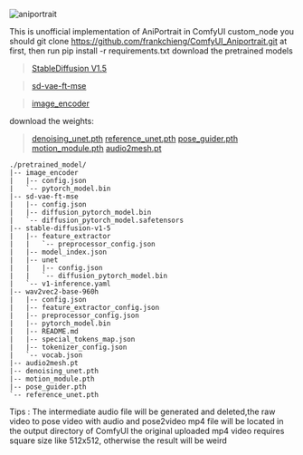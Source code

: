 ![aniportrait](https://github.com/frankchieng/ComfyUI_Aniportrait/assets/130369523/1ec674bc-0690-4818-a097-f79244c61abc)

This is unofficial implementation of AniPortrait in ComfyUI custom_node
you should git clone https://github.com/frankchieng/ComfyUI_Aniportrait.git at first,
then run pip install -r requirements.txt
download the pretrained models
> [StableDiffusion V1.5](https://huggingface.co/runwayml/stable-diffusion-v1-5)

> [sd-vae-ft-mse](https://huggingface.co/stabilityai/sd-vae-ft-mse)

> [image_encoder](https://huggingface.co/lambdalabs/sd-image-variations-diffusers/tree/main/image_encoder)

download the weights:
> [denoising_unet.pth](https://huggingface.co/ZJYang/AniPortrait/tree/main)
> [reference_unet.pth](https://huggingface.co/ZJYang/AniPortrait/tree/main)
> [pose_guider.pth](https://huggingface.co/ZJYang/AniPortrait/tree/main)
> [motion_module.pth](https://huggingface.co/ZJYang/AniPortrait/tree/main)
> [audio2mesh.pt](https://huggingface.co/ZJYang/AniPortrait/tree/main)

```text
./pretrained_model/
|-- image_encoder
|   |-- config.json
|   `-- pytorch_model.bin
|-- sd-vae-ft-mse
|   |-- config.json
|   |-- diffusion_pytorch_model.bin
|   `-- diffusion_pytorch_model.safetensors
|-- stable-diffusion-v1-5
|   |-- feature_extractor
|   |   `-- preprocessor_config.json
|   |-- model_index.json
|   |-- unet
|   |   |-- config.json
|   |   `-- diffusion_pytorch_model.bin
|   `-- v1-inference.yaml
|-- wav2vec2-base-960h
|   |-- config.json
|   |-- feature_extractor_config.json
|   |-- preprocessor_config.json
|   |-- pytorch_model.bin
|   |-- README.md
|   |-- special_tokens_map.json
|   |-- tokenizer_config.json
|   `-- vocab.json
|-- audio2mesh.pt
|-- denoising_unet.pth
|-- motion_module.pth
|-- pose_guider.pth
`-- reference_unet.pth
```

Tips :
The intermediate audio file will be generated and deleted,the raw video to pose video with audio and pose2video mp4 file will be located in the output directory of ComfyUI
the original uploaded mp4 video requires square size like 512x512, otherwise the result will be weird 
